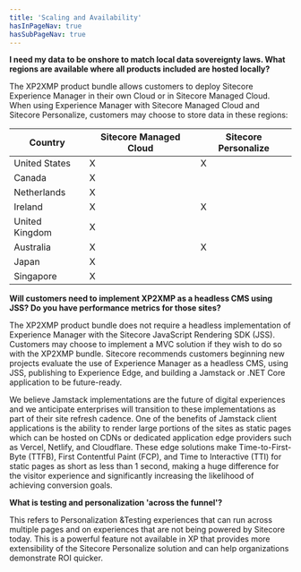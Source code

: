 ```yaml
---
title: 'Scaling and Availability'
hasInPageNav: true
hasSubPageNav: true
---
```


**I need my data to be onshore to match local data sovereignty laws. What regions are available where all products included are hosted locally?**

The XP2XMP product bundle allows customers to deploy Sitecore Experience Manager in their own Cloud or in Sitecore Managed Cloud. When using Experience Manager with Sitecore Managed Cloud and Sitecore Personalize, customers may choose to store data in these regions:

| Country        | Sitecore Managed Cloud | Sitecore Personalize |
| -------------- | ---------------------- | -------------------- |
| United States  | X                      | X                    |
| Canada         | X                      |                      |
| Netherlands    | X                      |                      |
| Ireland        | X                      | X                    |
| United Kingdom | X                      |                      |
| Australia      | X                      | X                    |
| Japan          | X                      |                      |
| Singapore      | X                      |                      |

**Will customers need to implement XP2XMP as a headless CMS using JSS? Do you have performance metrics for those sites?**

The XP2XMP product bundle does not require a headless implementation of Experience Manager with the Sitecore JavaScript Rendering SDK (JSS). Customers may choose to implement a MVC solution if they wish to do so with the XP2XMP bundle. Sitecore recommends customers beginning new projects evaluate the use of Experience Manager as a headless CMS, using JSS, publishing to Experience Edge, and building a Jamstack or .NET Core application to be future-ready.

We believe Jamstack implementations are the future of digital experiences and we anticipate enterprises will transition to these implementations as part of their site refresh cadence. One of the benefits of Jamstack client applications is the ability to render large portions of the sites as static pages which can be hosted on CDNs or dedicated application edge providers such as Vercel, Netlify, and Cloudflare. These edge solutions make Time-to-First-Byte (TTFB), First Contentful Paint (FCP), and Time to Interactive (TTI) for static pages as short as less than 1 second, making a huge difference for the visitor experience and significantly increasing the likelihood of achieving conversion goals.

**What is testing and personalization &#39;across the funnel&#39;?**

This refers to Personalization &amp;Testing experiences that can run across multiple pages and on experiences that are not being powered by Sitecore today. This is a powerful feature not available in XP that provides more extensibility of the Sitecore Personalize solution and can help organizations demonstrate ROI quicker.
